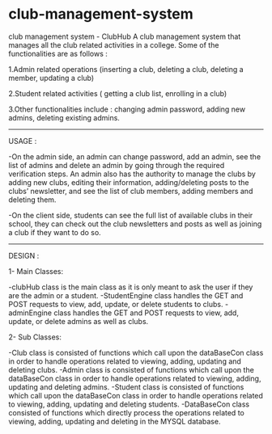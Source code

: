 # club-management-system
club management system - ClubHub
A club management system that manages all the club related activities in a college. Some of the functionalities are as follows :

1.Admin related operations (inserting a club, deleting a club, deleting a member, updating a club)

2.Student related activities ( getting a club list, enrolling in a club)

3.Other functionalities include : changing admin password, adding new admins, deleting existing admins.

--------------------------------------------------------
USAGE :

-On the admin side, an admin can change password, add an admin, see the list of admins and delete an admin by going through the required verification steps. An admin also has the authority to manage the clubs by adding new clubs, editing their information, adding/deleting posts to the clubs’ newsletter, and see the list of club members, adding members and deleting them.

-On the client side, students can see the full list of available clubs in their school, they can check out the club newsletters and posts as well as joining a club if they want to do so.

--------------------------------------------------------
DESIGN :

1- Main Classes:

-clubHub class is the main class as it is only meant to ask the user if they are the admin or a student.
-StudentEngine class handles the GET and POST requests to view, add, update, or delete students to clubs.
-adminEngine class handles the GET and POST requests to view, add, update, or delete admins as well as clubs.

2- Sub Classes:

-Club class is consisted of functions which call upon the dataBaseCon class in order to handle operations related to viewing, adding, updating and deleting clubs.
-Admin class is consisted of functions which call upon the dataBaseCon class in order to handle operations related to viewing, adding, updating and deleting admins.
-Student class is consisted of functions which call upon the dataBaseCon class in order to handle operations related to viewing, adding, updating and deleting students.
-DataBaseCon class consisted of functions which directly process the operations related to viewing, adding, updating and deleting in the MYSQL database.
